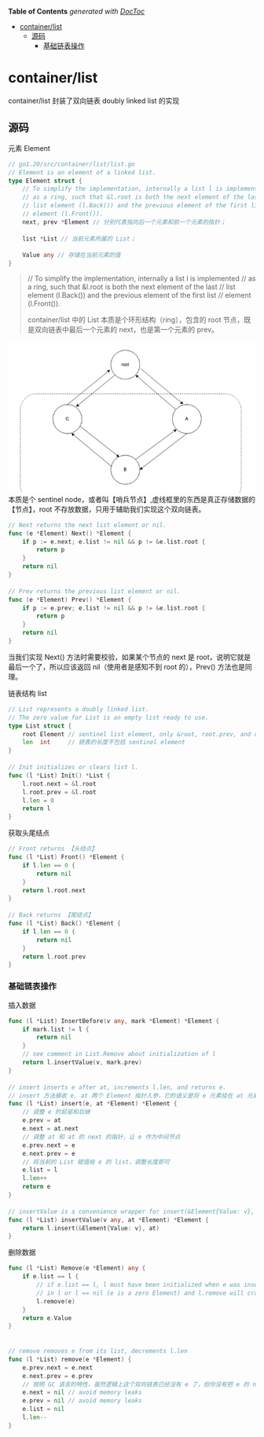 <!-- START doctoc generated TOC please keep comment here to allow auto update -->
<!-- DON'T EDIT THIS SECTION, INSTEAD RE-RUN doctoc TO UPDATE -->
**Table of Contents**  *generated with [DocToc](https://github.com/thlorenz/doctoc)*

- [container/list](#containerlist)
  - [源码](#%E6%BA%90%E7%A0%81)
    - [基础链表操作](#%E5%9F%BA%E7%A1%80%E9%93%BE%E8%A1%A8%E6%93%8D%E4%BD%9C)

<!-- END doctoc generated TOC please keep comment here to allow auto update -->

# container/list 

container/list 封装了双向链表 doubly linked list 的实现





## 源码

元素 Element

```go
// go1.20/src/container/list/list.go
// Element is an element of a linked list.
type Element struct {
    // To simplify the implementation, internally a list l is implemented
    // as a ring, such that &l.root is both the next element of the last
    // list element (l.Back()) and the previous element of the first list
    // element (l.Front()).
	next, prev *Element // 分别代表指向后一个元素和前一个元素的指针；
	
	list *List // 当前元素所属的 List；
	
	Value any // 存储在当前元素的值
}

```
> // To simplify the implementation, internally a list l is implemented
// as a ring, such that &l.root is both the next element of the last
// list element (l.Back()) and the previous element of the first list
// element (l.Front()).
> 
> container/list 中的 List 本质是个环形结构（ring），包含的 root 节点，既是双向链表中最后一个元素的 next，也是第一个元素的 prev。

![](.list_images/sentinel.png) 
本质是个 sentinel node，或者叫【哨兵节点】,虚线框里的东西是真正存储数据的【节点】，root 不存放数据，只用于辅助我们实现这个双向链表。

```go
// Next returns the next list element or nil.
func (e *Element) Next() *Element {
	if p := e.next; e.list != nil && p != &e.list.root {
		return p
	}
	return nil
}

// Prev returns the previous list element or nil.
func (e *Element) Prev() *Element {
	if p := e.prev; e.list != nil && p != &e.list.root {
		return p
	}
	return nil
}
```
当我们实现 Next() 方法时需要校验，如果某个节点的 next 是 root，说明它就是最后一个了，所以应该返回 nil（使用者是感知不到 root 的），Prev() 方法也是同理。


链表结构 list 

```go
// List represents a doubly linked list.
// The zero value for List is an empty list ready to use.
type List struct {
	root Element // sentinel list element, only &root, root.prev, and root.next are used
	len  int     // 链表的长度不包括 sentinel element
}

// Init initializes or clears list l.
func (l *List) Init() *List {
	l.root.next = &l.root
	l.root.prev = &l.root
	l.len = 0
	return l
}

```

获取头尾结点
```go
// Front returns 【头结点】
func (l *List) Front() *Element {
	if l.len == 0 {
		return nil
	}
	return l.root.next
}

// Back returns 【尾结点】
func (l *List) Back() *Element {
	if l.len == 0 {
		return nil
	}
	return l.root.prev
}
```

### 基础链表操作

插入数据
```go
func (l *List) InsertBefore(v any, mark *Element) *Element {
	if mark.list != l {
		return nil
	}
	// see comment in List.Remove about initialization of l
	return l.insertValue(v, mark.prev)
}

// insert inserts e after at, increments l.len, and returns e.
// insert 方法接收 e, at 两个 Element 指针入参，它的语义是将 e 元素挂在 at 元素之后。
func (l *List) insert(e, at *Element) *Element {
	// 调整 e 的前驱和后继
	e.prev = at
	e.next = at.next
	// 调整 at 和 at 的 next 的指针，让 e 作为中间节点
	e.prev.next = e
	e.next.prev = e
	// 将当前的 List 赋值给 e 的 list，调整长度即可
	e.list = l
	l.len++
	return e
}

// insertValue is a convenience wrapper for insert(&Element{Value: v}, at).
func (l *List) insertValue(v any, at *Element) *Element {
	return l.insert(&Element{Value: v}, at)
}

```


删除数据 

```go
func (l *List) Remove(e *Element) any {
	if e.list == l {
		// if e.list == l, l must have been initialized when e was inserted
		// in l or l == nil (e is a zero Element) and l.remove will crash
		l.remove(e)
	}
	return e.Value
}


// remove removes e from its list, decrements l.len
func (l *List) remove(e *Element) {
	e.prev.next = e.next
	e.next.prev = e.prev
	// 按照 GC 语言的特性，虽然逻辑上这个双向链表已经没有 e 了，但你没有把 e 的 next 和 prev 指针清空，就会导致随后它们指向的元素有可能不会被垃圾回收，导致出现内存泄漏。
	e.next = nil // avoid memory leaks
	e.prev = nil // avoid memory leaks
	e.list = nil
	l.len--
}
```

